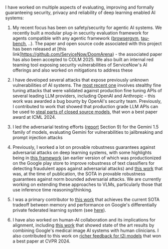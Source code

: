 I have worked on multiple aspects of evaluating, improving and formally guaranteeing security, privacy and reliability of deep learning enabled AI systems: 

1. My recent focus has been on safety/security for agentic AI systems. We recently built a modular plug-in security evaluation framework for agents compatible with any agentic framework ([browsergym](https://github.com/ServiceNow/BrowserGym), [tau-bench](https://github.com/sierra-research/tau-bench), ..). The paper and open source code associated with this project has been released at [this link]https://github.com/ServiceNow/DoomArena) - the associated paper has also been accepted to COLM 2025. We also built an internal red teaming tool exposing security vulnerabilities of ServiceNow's AI offerings and also worked on mitigations to address these

2. I have developed several attacks that expose previously unknown vulnerabilities of AI systems. The [most recent one](https://jlkazdan.github.io/NOICE/) involves stealthy fine tuning attacks that were validated against production fine tuning APIs of several leading LLM providers, including OpenAI and Anthropic - this work was awarded a bug bounty by OpenAI's security team. Previously, I contributed to work that showed that production grade LLM APIs can be used to [steal parts of closed source models](https://not-just-memorization.github.io/partial-model-stealing.html), that won a best paper award at ICML 2024.

3. I led the adversarial testing efforts ([report](https://storage.googleapis.com/deepmind-media/gemini/gemini_v1_5_report.pdf) Section 9)  for the Gemini 1.5 family of models, evaluating Gemini for vulnerabilities to jailbreaking and prompt injection attacks 

4. Previously, I worked a lot on provable robustness guarantees against adversarial attacks on deep learning systems, with some highlights being in [this framework](https://github.com/google-deepmind/jax_verify) (an earlier version of which was productionized on the Google play store to improve robustness of text classifiers for detecting fraudulent apps against adversarial attacks) and [this work](https://arxiv.org/abs/2206.10550) that was, at the time of publication, the SOTA in provable robustness guarantees against norm bounded adversarial attacks. We are currently working on extending these approaches to VLMs, particularly those that use inference time reasoning/thinking. 

5. I was a primary contributor to [this work](https://arxiv.org/abs/2404.16706) that achieves the current SOTA tradeoff between memory and performance on Google's differentially private federated learning system (see [here](https://arxiv.org/html/2408.08868v2)).

6. I have also worked on human-AI collaboration and its implications for alignment, including [this work](https://deepmind.google/discover/blog/codoc-developing-reliable-ai-tools-for-healthcare/) that showed state of the art results by combining Google's medical image AI systems with human clinicians. I also contributed to this work on [richer feedback for t2i models](https://openaccess.thecvf.com/content/CVPR2024/html/Liang_Rich_Human_Feedback_for_Text-to-Image_Generation_CVPR_2024_paper.html) that won a best paper at CVPR 2024.
